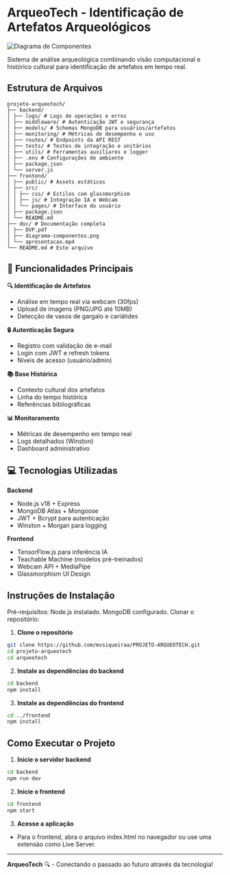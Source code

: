 # ArqueoTech - Identificação de Artefatos Arqueológicos
![Diagrama de Componentes](./doc/diagrama-componentes.png)

Sistema de análise arqueológica combinando visão computacional e histórico cultural para identificação de artefatos em tempo real.

## Estrutura de Arquivos

```
projeto-arqueotech/
├── backend/
│ ├── logs/ # Logs de operações e erros
│ ├── middleware/ # Autenticação JWT e segurança
│ ├── models/ # Schemas MongoDB para usuários/artefatos
│ ├── monitoring/ # Métricas de desempenho e uso
│ ├── routes/ # Endpoints da API REST
│ ├── tests/ # Testes de integração e unitários
│ ├── utils/ # Ferramentas auxiliares e logger
│ ├── .env # Configurações de ambiente
│ ├── package.json
│ └── server.js
├── frontend/
│ ├── public/ # Assets estáticos
│ ├── src/
│ │ ├── css/ # Estilos com glassmorphism
│ │ ├── js/ # Integração IA e Webcam
│ │ └── pages/ # Interface do usuário
│ ├── package.json
│ └── README.md
├── doc/ # Documentação completa
│ ├── DVP.pdf
│ ├── diagrama-componentes.png
│ └── apresentacao.mp4
└── README.md # Este arquivo

```

## 🚀 Funcionalidades Principais

**🔍 Identificação de Artefatos**
- Análise em tempo real via webcam (30fps)
- Upload de imagens (PNG/JPG até 10MB)
- Detecção de vasos de gargalo e cariátides

**🔒 Autenticação Segura**
- Registro com validação de e-mail
- Login com JWT e refresh tokens
- Níveis de acesso (usuário/admin)

**📚 Base Histórica**
- Contexto cultural dos artefatos
- Linha do tempo histórica
- Referências bibliográficas

**📊 Monitoramento**
- Métricas de desempenho em tempo real
- Logs detalhados (Winston)
- Dashboard administrativo

## 💻 Tecnologias Utilizadas

**Backend**
- Node.js v18 + Express
- MongoDB Atlas + Mongoose
- JWT + Bcrypt para autenticação
- Winston + Morgan para logging

**Frontend**
- TensorFlow.js para inferência IA
- Teachable Machine (modelos pré-treinados)
- Webcam API + MediaPipe
- Glassmorphism UI Design


## Instruções de Instalação
Pré-requisitos:
Node.js instalado.
MongoDB configurado.
Clonar o repositório:

1. **Clone o repositório**
```bash
git clone https://github.com/mvsiqueiraa/PROJETO-ARQUEOTECH.git
cd projeto-arqueotech
cd arqueotech
```

2. **Instale as dependências do backend**
```bash
cd backend
npm install
```

3. **Instale as dependências do frontend**
```bash
cd ../frontend
npm install
```

## Como Executar o Projeto

1. **Inicie o servidor backend**
```bash
cd backend
npm run dev
```

2. **Inicie o frontend**
```bash
cd frontend
npm start
```

3. **Acesse a aplicação**
- Para o frontend, abra o arquivo index.html no navegador ou use uma extensão como Live Server.

---

**ArqueoTech** 🔍 - Conectando o passado ao futuro através da tecnologia!

